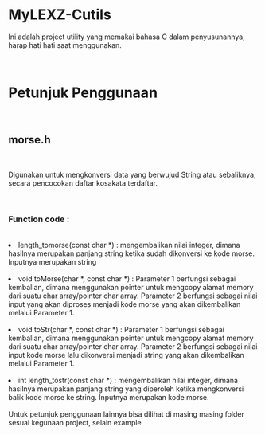 # MyLEXZ-Cutils
<p>Ini adalah project utility yang memakai bahasa C dalam penyusunannya, harap hati hati saat menggunakan.</p><br /><h1><b>Petunjuk Penggunaan</b></h1><br /><h2><b>morse.h</b></h2><br /><p>Digunakan untuk mengkonversi data yang berwujud String atau sebaliknya, secara pencocokan daftar kosakata terdaftar.</p><br /><p><h3><b>Function code :</b></h3><br /><li>length_tomorse(const char *) : mengembalikan nilai integer, dimana hasilnya merupakan panjang string ketika sudah dikonversi ke kode morse. Inputnya merupakan string</li><br /><li>void toMorse(char *, const char *) : Parameter 1 berfungsi sebagai kembalian, dimana menggunakan pointer untuk mengcopy alamat memory dari suatu char array/pointer char array. Parameter 2 berfungsi sebagai nilai input yang akan diproses menjadi kode morse yang akan dikembalikan melalui Parameter 1.</li><br /><li>void toStr(char *, const char *) : Parameter 1 berfungsi sebagai kembalian, dimana menggunakan pointer untuk mengcopy alamat memory dari suatu char array/pointer char array. Parameter 2 berfungsi sebagai nilai input kode morse lalu dikonversi menjadi string yang akan dikembalikan melalui Parameter 1.</li><br /><li>int length_tostr(const char *) : mengembalikan nilai integer, dimana hasilnya merupakan panjang string yang diperoleh ketika mengkonversi balik kode morse ke string. Inputnya merupakan kode morse. </li><br />Untuk petunjuk penggunaan lainnya bisa dilihat di masing masing folder sesuai kegunaan project, selain example</p>